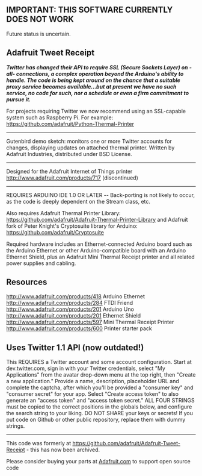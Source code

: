 ## IMPORTANT: THIS SOFTWARE CURRENTLY DOES NOT WORK
Future status is uncertain.  

## Adafruit Tweet Receipt

***Twitter has changed their API to require
SSL (Secure Sockets Layer) on -all- connections, a complex
operation beyond the Arduino's ability to handle.  The code is
being kept around on the chance that a suitable proxy service
becomes available...but at present we have no such service, no
code for such, nor a schedule or even a firm commitment to
pursue it.***

For projects requiring Twitter we now recommend
using an SSL-capable system such as Raspberry Pi.  For example:
https://github.com/adafruit/Python-Thermal-Printer

***

Gutenbird demo sketch: monitors one or more Twitter accounts
for changes, displaying updates on attached thermal printer.
Written by Adafruit Industries, distributed under BSD License.

******************************************************
Designed for the Adafruit Internet of Things printer
 http://www.adafruit.com/products/717 (discontinued)
******************************************************

REQUIRES ARDUINO IDE 1.0 OR LATER -- Back-porting is not likely to
occur, as the code is deeply dependent on the Stream class, etc.

Also requires Adafruit Thermal Printer Library:
  https://github.com/adafruit/Adafruit-Thermal-Printer-Library
and Adafruit fork of Peter Knight's Cryptosuite library for Arduino:
  https://github.com/adafruit/Cryptosuite

Required hardware includes an Ethernet-connected Arduino board such
as the Arduino Ethernet or other Arduino-compatible board with an
Arduino Ethernet Shield, plus an Adafruit Mini Thermal Receipt printer
and all related power supplies and cabling.

## Resources
http://www.adafruit.com/products/418 Arduino Ethernet
http://www.adafruit.com/products/284 FTDI Friend
http://www.adafruit.com/products/201 Arduino Uno
http://www.adafruit.com/products/201 Ethernet Shield
http://www.adafruit.com/products/597 Mini Thermal Receipt Printer
http://www.adafruit.com/products/600 Printer starter pack

## Uses Twitter 1.1 API (now outdated!)
This REQUIRES a Twitter account and some account
configuration.  Start at dev.twitter.com, sign in with your Twitter
credentials, select "My Applications" from the avatar drop-down menu at the
top right, then "Create a new application."  Provide a name, description,
placeholder URL and complete the captcha, after which you'll be provided a
"consumer key" and "consumer secret" for your app.  Select "Create access
token" to also generate an "access token" and "access token secret."
ALL FOUR STRINGS must be copied to the correct positions in the globals below,
and configure the search string to your liking.  DO NOT SHARE your keys or
secrets!  If you put code on Github or other public repository, replace them
with dummy strings.

-------------------------
This code was formerly at https://github.com/adafruit/Adafruit-Tweet-Receipt - this has now been archived.

Please consider buying your parts at [Adafruit.com](https://www.adafruit.com) to support open source code
